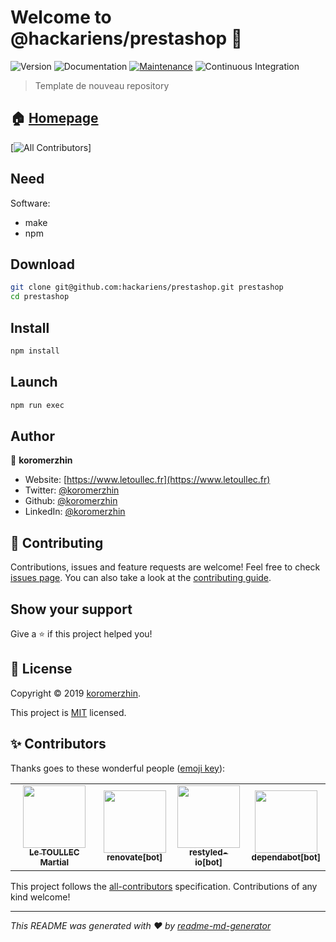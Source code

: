 # Welcome to @hackariens/prestashop 👋

![Version](https://img.shields.io/badge/version-1.0.0-blue.svg?cacheSeconds=2592000)
![Documentation](https://img.shields.io/badge/documentation-yes-brightgreen.svg)
[![Maintenance](https://img.shields.io/badge/Maintained%3F-yes-green.svg)](https://github.com/hackariens/prestashop/graphs/commit-activity)
![Continuous Integration](https://github.com/hackariens/prestashop/workflows/Continuous%20Integration/badge.svg?branch=develop)

> Template de nouveau repository

## 🏠 [Homepage](https://github.com/hackariens/prestashop#readme)

<!-- ALL-CONTRIBUTORS-BADGE:START - Do not remove or modify this section -->
[![All Contributors](https://img.shields.io/badge/all_contributors-4-orange.svg?style=flat-square)]
<!-- ALL-CONTRIBUTORS-BADGE:END -->

## Need

Software:

- make
- npm

## Download

```sh
git clone git@github.com:hackariens/prestashop.git prestashop
cd prestashop
```

## Install

```sh
npm install
```

## Launch

```sh
npm run exec
```

## Author

👤 **koromerzhin**

- Website: [https://www.letoullec.fr](https://www.letoullec.fr)
- Twitter: [@koromerzhin](https://twitter.com/koromerzhin)
- Github: [@koromerzhin](https://github.com/koromerzhin)
- LinkedIn: [@koromerzhin](https://linkedin.com/in/koromerzhin)

## 🤝 Contributing

Contributions, issues and feature requests are welcome!
Feel free to check
[issues page](https://github.com/hackariens/prestashop/issues).
You can also take a look at the
[contributing guide](https://github.com/hackariens/prestashop/blob/develop/CONTRIBUTING.md).

## Show your support

Give a ⭐️ if this project helped you!

## 📝 License

Copyright © 2019 [koromerzhin](https://github.com/koromerzhin).

This project is
[MIT](https://github.com/hackariens/prestashop/blob/develop/LICENSE) licensed.

## ✨ Contributors

Thanks goes to these wonderful people
([emoji key](https://allcontributors.org/docs/en/emoji-key)):

<!-- ALL-CONTRIBUTORS-LIST:START - Do not remove or modify this section -->
<!-- prettier-ignore-start -->
<!-- markdownlint-disable -->
<table>
  <tr>
    <td align="center"><a href="https://github.com/koromerzhin"><img src="https://avatars0.githubusercontent.com/u/308012?v=4" width="100px;" alt=""/><br /><sub><b>Le TOULLEC Martial</b></sub></a></td>
    <td align="center"><a href="https://github.com/apps/renovate"><img src="https://avatars1.githubusercontent.com/in/2740?v=4" width="100px;" alt=""/><br /><sub><b>renovate[bot]</b></sub></a></td>
    <td align="center"><a href="https://github.com/apps/restyled-io"><img src="https://avatars0.githubusercontent.com/in/5851?v=4" width="100px;" alt=""/><br /><sub><b>restyled-io[bot]</b></sub></a></td>
    <td align="center"><a href="https://github.com/apps/dependabot"><img src="https://avatars.githubusercontent.com/in/29110?v=4" width="100px;" alt=""/><br /><sub><b>dependabot[bot]</b></sub></a></td>
  </tr>
</table>

<!-- markdownlint-restore -->
<!-- prettier-ignore-end -->

<!-- ALL-CONTRIBUTORS-LIST:END -->

This project follows the
[all-contributors](https://github.com/all-contributors/all-contributors)
specification. Contributions of any kind welcome!

---

_This README was generated with ❤️ by
[readme-md-generator](https://github.com/kefranabg/readme-md-generator)_

